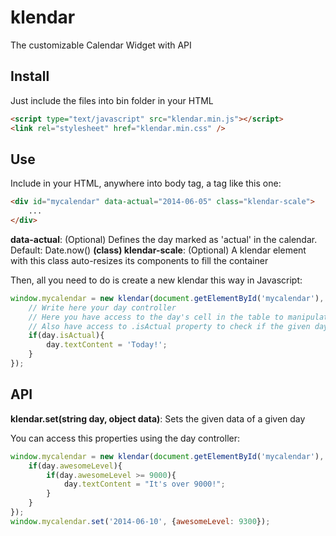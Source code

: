 klendar
=======
The customizable Calendar Widget with API

## Install ##
Just include the files into bin folder in your HTML

```html
<script type="text/javascript" src="klendar.min.js"></script>
<link rel="stylesheet" href="klendar.min.css" />
```

## Use ##
Include in your HTML, anywhere into body tag, a tag like this one:

```html
<div id="mycalendar" data-actual="2014-06-05" class="klendar-scale">
	...
</div>
```

__data-actual__: (Optional) Defines the day marked as 'actual' in the calendar. Default: Date.now()
__(class) klendar-scale__: (Optional) A klendar element with this class auto-resizes its components to fill the container

Then, all you need to do is create a new klendar this way in Javascript:

```javascript
window.mycalendar = new klendar(document.getElementById('mycalendar'), function(day){
	// Write here your day controller
	// Here you have access to the day's cell in the table to manipulate it as you want
	// Also have access to .isActual property to check if the given day is the actual day:
	if(day.isActual){
		day.textContent = 'Today!';
	}
});
```

## API ##
__klendar.set(string day, object data)__: Sets the given data of a given day

You can access this properties using the day controller:

```javascript
window.mycalendar = new klendar(document.getElementById('mycalendar'), function(day){
	if(day.awesomeLevel){
		if(day.awesomeLevel >= 9000){
			day.textContent = "It's over 9000!";
		}
	}
});
window.mycalendar.set('2014-06-10', {awesomeLevel: 9300});
```